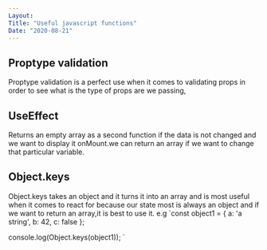 ```yaml
---
Layout:
Title: "Useful javascript functions"
Date: "2020-08-21"
---
```


## Proptype validation

Proptype validation is a perfect use when it comes to validating props in order to see what is the type of props are we passing,

## UseEffect 

Returns an empty array as a second function if the data is not changed and we want to display it onMount.we can return an array if we want to change that particular variable.

## Object.keys

Object.keys takes an object and it turns it into an array and is most useful when it comes to react for because our state most is always an object and if we want to return an array,it is best to use it.
e.g
`const object1 = {
  a: 'a string',
  b: 42,
  c: false
};

console.log(Object.keys(object1));
`